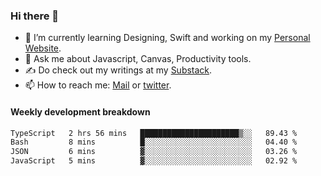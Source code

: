 ### Hi there 👋

- 🌱 I’m currently learning Designing, Swift and working on my [Personal Website](https://kvaishak.com/).
- 💬 Ask me about Javascript, Canvas,  Productivity tools. 
- :writing_hand: Do check out my writings at my [Substack](https://kvaishak.substack.com/).
- 📫 How to reach me: [Mail](mailto:vaishak.kaippanchery@gmail.com) or [twitter](https://twitter.com/kvaishack).


#### Weekly development breakdown

<!--START_SECTION:waka-->

```txt
TypeScript   2 hrs 56 mins   ██████████████████████▒░░   89.43 %
Bash         8 mins          █░░░░░░░░░░░░░░░░░░░░░░░░   04.40 %
JSON         6 mins          ▓░░░░░░░░░░░░░░░░░░░░░░░░   03.26 %
JavaScript   5 mins          ▓░░░░░░░░░░░░░░░░░░░░░░░░   02.92 %
```

<!--END_SECTION:waka-->
